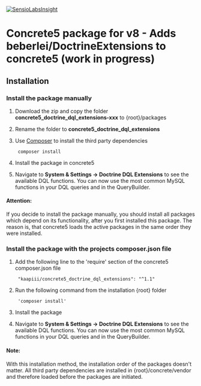[![SensioLabsInsight](https://insight.sensiolabs.com/projects/86a71f44-22ed-46e6-9fc7-d7d3ca79815e/mini.png)](https://insight.sensiolabs.com/projects/86a71f44-22ed-46e6-9fc7-d7d3ca79815e)

Concrete5 package for v8 - Adds beberlei/DoctrineExtensions to concrete5 (work in progress)
======

Installation
------------------

### Install the package manually

1. Download the zip and copy the folder **concrete5_doctrine_dql_extensions-xxx** to {root}/packages
2. Rename the folder to **concrete5_doctrine_dql_extensions**
2. Use [Composer](https://getcomposer.org/) to install the third party dependencies

        composer install

4. Install the package in concrete5
5. Navigate to **System & Settings -> Doctrine DQL Extensions** to see the available DQL functions. You can now use the most common MySQL functions in your DQL queries and in the QueryBuilder.

#### Attention: 
If you decide to install the package manually, you should install all packages which depend on its functionality, after you first installed this package. The reason is, that concrete5 loads the active packages in the same order they were installed.

### Install the package with the projects composer.json file

1. Add the following line to the 'require' section of the concrete5 composer.json file


        "kaapiii/concrete5_doctrine_dql_extensions": "^1.1"


2. Run the following command from the installation {root} folder


		'composer install'

		
3. Install the package
4. Navigate to **System & Settings -> Doctrine DQL Extensions** to see the available DQL functions. You can now use the most common MySQL functions in your DQL queries and in the QueryBuilder.

#### Note: 
With this installation method, the installation order of the packages doesn't matter. All third party dependencies are installed in {root}/concrete/vendor and therefore loaded before the packages are initiated.
